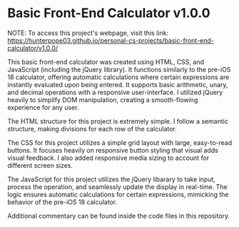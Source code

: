 # Basic Front-End Calculator v1.0.0

NOTE: To access this project's webpage, visit this link:  https://hunterpope03.github.io/personal-cs-projects/basic-front-end-calculator/v1.0.0/

This basic front-end calculator was created using HTML, CSS, and JavaScript (including the jQuery library). It functions similarly to the pre-iOS 18 calculator, offering automatic calculations where certain expressions are instantly evaluated upon being entered. It supports basic arithmetic, unary, and decimal operations with a responsive user-interface. I utilized jQuery heavily to simplify DOM manipulation, creating a smooth-flowing experience for any user. 

The HTML structure for this project is extremely simple. I follow a semantic structure, making divisions for each row of the calculator. 

The CSS for this project utilizes a simple grid layout with large, easy-to-read buttons. It focuses heavily on responsive button styling that visual adds visual feedback. I also added responsive media sizing to account for different screen sizes. 

The JavaScript for this project utilizes the jQuery libarary to take input, process the operation, and seamlessly update the display in real-time. The logic ensures automatic calculations for certain expressions, mimicking the behavior of the pre-iOS 18 calculator. 

Additional commentary can be found inside the code files in this repository.
